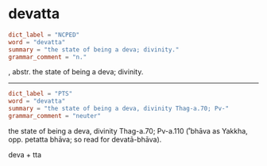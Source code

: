 # devatta

``` toml
dict_label = "NCPED"
word = "devatta"
summary = "the state of being a deva; divinity."
grammar_comment = "n."
```

, abstr. the state of being a deva; divinity.

--------------------

``` toml
dict_label = "PTS"
word = "devatta"
summary = "the state of being a deva, divinity Thag-a.70; Pv-"
grammar_comment = "neuter"
```

the state of being a deva, divinity Thag\-a.70; Pv\-a.110 (˚bhāva as Yakkha, opp. petatta bhāva; so read for devatā\-bhāva).

deva \+ tta

